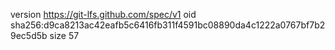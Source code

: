 version https://git-lfs.github.com/spec/v1
oid sha256:d9ca8213ac42eafb5c6416fb311f4591bc08890da4c1222a0767bf7b29ec5d5b
size 57
